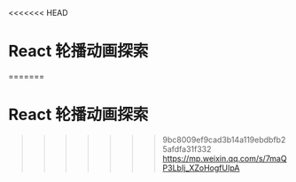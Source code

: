 <<<<<<< HEAD
# React 轮播动画探索





=======
# React 轮播动画探索





>>>>>>> 9bc8009ef9cad3b14a119ebdbfb25afdfa31f332
https://mp.weixin.qq.com/s/7maQP3LbIj_XZoHogfUIpA